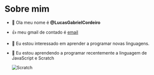 # Sobre mim
- 👋 Ola meu nome é **@LucasGabrielCordeiro**
- :+1: meu gmail de contado é [email](lucas.gabriel.cordeiro@escola.pr.gov.br)
- 👀 Eu estou interessado em aprender a programar novas linguagens.
- 🌱 Eu estou aprendendo a programar recentemente a linguagem de JavaScript e Scratch

  ![Scratch](https://img.shields.io/badge/Scratch-4D97FF?style=for-the-badge&logo=Scratch&logoColor=white)


